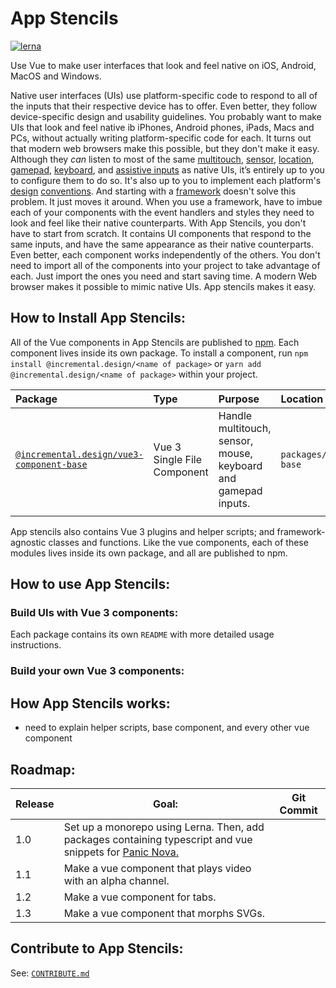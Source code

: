 # App Stencils

[![lerna](https://img.shields.io/badge/maintained%20with-lerna-cc00ff.svg)](https://lerna.js.org/)

Use Vue to make user interfaces that look and feel native on iOS, Android, MacOS and Windows.

Native user interfaces (UIs) use platform-specific code to respond to all of the inputs that their respective device has to offer. Even better, they follow device-specific design and usability guidelines. You probably want to make UIs that look and feel native ib iPhones, Android phones, iPads, Macs and PCs, without actually writing platform-specific code for each. It turns out that modern web browsers make this possible, but they don't make it easy. Although they _can_ listen to most of the same  [multitouch](https://developer.mozilla.org/en-US/docs/Web/API/Touch_events), [sensor](https://developer.mozilla.org/en-US/docs/Web/API/Sensor_APIs), [location](https://developer.mozilla.org/en-US/docs/Web/API/Geolocation_API), [gamepad](https://developer.mozilla.org/en-US/docs/Web/API/Gamepad_API), [keyboard](https://developer.mozilla.org/en-US/docs/Web/API/KeyboardEvent), and [assistive inputs](https://developer.mozilla.org/en-US/docs/Web/Accessibility/ARIA) as native UIs, it’s entirely up to you to configure them to do so. It's also up to you to implement each platform's [design](https://developer.apple.com/design/human-interface-guidelines/) [conventions](https://material.io). And starting with a [framework](https://www.youtube.com/watch?v=cuHDQhDhvPE) doesn't solve this problem. It just moves it around. When you use a framework, have to imbue each of your components with the event handlers and styles they need to look and feel like their native counterparts. With App Stencils, you don't have to start from scratch. It contains UI components that respond to the same inputs, and have the same appearance as their native counterparts. Even better, each component works independently of the others. You don't need to import all of the components into your project to take advantage of each. Just import the ones you need and start saving time. A modern Web browser makes it possible to mimic native UIs. App stencils makes it easy.

## How to Install App Stencils:

All of the Vue components in App Stencils are published to [npm](https://www.npmjs.com/org/incremental.design?tab=packages). Each component lives inside its own package. To install a component, run `npm install @incremental.design/<name of package>` or `yarn add @incremental.design/<name of package>` within your project.

| Package                                                                               | Type                        | Purpose                                                        | Location                       |
| :------------------------------------------------------------------------------------ | :-------------------------- | :------------------------------------------------------------- | :----------------------------- |
| [`@incremental.design/vue3-component-base`](./packages/vue3/component-base/README.md) | Vue 3 Single File Component | Handle multitouch, sensor, mouse, keyboard and gamepad inputs. | `packages/vue3/component-base` |
|                                                                                       |                             |                                                                |                                |

App stencils also contains Vue 3 plugins and helper scripts; and framework-agnostic classes and functions. Like the vue components, each of these modules lives inside its own package, and all are published to npm. 

## How to use App Stencils:
### Build UIs with Vue 3 components:
Each package contains its own `README` with more detailed usage instructions.
### Build your own Vue 3 components:
## How App Stencils works:
* need to explain helper scripts, base component, and every other vue component
## Roadmap:

| Release | Goal:                                                                                                                        | Git Commit |
| ------- | ---------------------------------------------------------------------------------------------------------------------------- | ---------- |
| 1.0     | Set up a monorepo using Lerna. Then, add packages containing typescript and vue snippets for [Panic Nova.](https://nova.app) |            |
| 1.1     | Make a vue component that plays video with an alpha channel.                                                                 |            |
| 1.2     | Make a vue component for tabs.                                                                                               |            |
| 1.3     | Make a vue component that morphs SVGs.                                                                                       |            |

## Contribute to App Stencils:

See: [`CONTRIBUTE.md`](./CONTRIBUTE.md)
